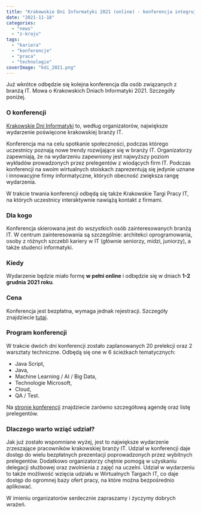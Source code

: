 ```yaml
---
title: "Krakowskie Dni Informatyki 2021 (online) - konferencja integrująca krakowską branżę IT"
date: "2021-11-18"
categories: 
  - "news"
  - "z-kraju"
tags: 
  - "kariera"
  - "konferencje"
  - "praca"
  - "technologie"
coverImage: "kdi_2021.png"
---
```


Już wkrótce odbędzie się kolejna konferencja dla osób związanych z branżą IT. Mowa o Krakowskich Dniach Informatyki 2021. Szczegóły poniżej.

### O konferencji

[Krakowskie Dni Informatyki](https://kdi.org.pl/) to, według organizatorów, największe wydarzenie poświęcone krakowskiej branży IT.

Konferencja ma na celu spotkanie społeczności, podczas którego uczestnicy poznają nowe trendy rozwijające się w branży IT. Organizatorzy zapewniają, że na wydarzeniu zapewniony jest najwyższy poziom wykładów prowadzonych przez prelegentów z wiodących firm IT. Podczas konferencji na swoim wirtualnych stoiskach zaprezentują się jedynie uznane i innowacyjne firmy informatyczne, których obecność zwiększa rangę wydarzenia.

W trakcie trwania konferencji odbędą się także Krakowskie Targi Pracy IT, na których uczestnicy interaktywnie nawiążą kontakt z firmami.

### Dla kogo

Konferencja skierowana jest do wszystkich osób zainteresowanych branżą IT. W centrum zainteresowania są szczególnie: architekci oprogramowania, osoby z różnych szczebli kariery w IT (głównie seniorzy, midzi, juniorzy), a także studenci informatyki.

### Kiedy

Wydarzenie będzie miało formę **w pełni online** i odbędzie się w dniach **1-2 grudnia 2021 roku**.

### Cena

Konferencja jest bezpłatna, wymaga jednak rejestracji. Szczegóły znajdziecie [tutaj](https://app.evenea.pl/event/kdi2021/).

### Program konferencji

W trakcie dwóch dni konferencji zostało zaplanowanych 20 prelekcji oraz 2 warsztaty techniczne. Odbędą się one w 6 ścieżkach tematycznych:

- Java Script,
- Java,
- Machine Learning / AI / Big Data,
- Technologie Microsoft,
- Cloud,
- QA / Test.

Na [stronie konferencji](https://kdi.org.pl/) znajdziecie zarówno szczegółową agendę oraz listę prelegentów.

### Dlaczego warto wziąć udział?

Jak już zostało wspomniane wyżej, jest to największe wydarzenie zrzeszające pracowników krakowskiej branży IT. Udział w konferencji daje dostęp do wielu bezpłatnych prezentacji poprowadzonych przez wybitnych prelegentów. Dodatkowo organizatorzy chętnie pomogą w uzyskaniu delegacji służbowej oraz zwolnienia z zajęć na uczelni. Udział w wydarzeniu to także możliwość wzięcia udziału w Wirtualnych Targach IT, co daje dostęp do ogromnej bazy ofert pracy, na które można bezpośrednio aplikować.

W imieniu organizatorów serdecznie zapraszamy i życzymy dobrych wrażeń.
